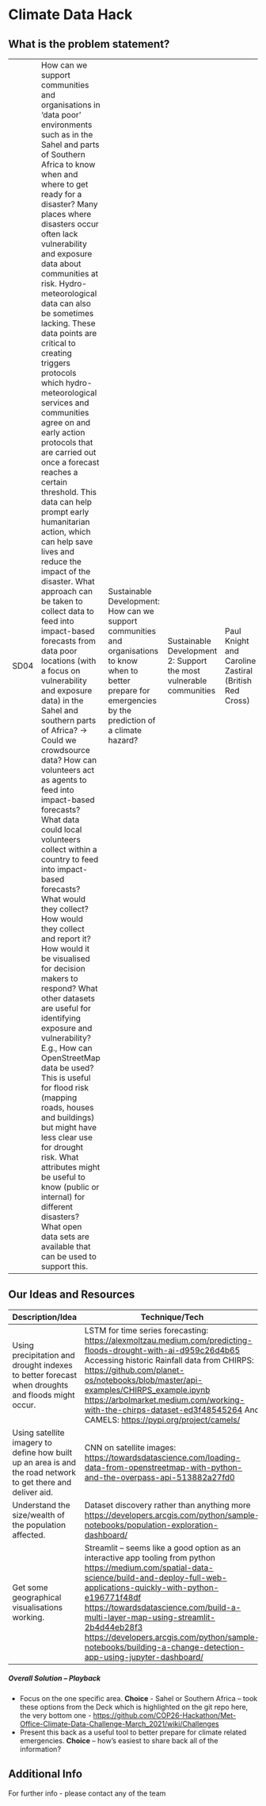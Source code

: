 # Climate Data Hack

## What is the problem statement?
|      |                                                                                                                                                                                                                                                                                                                                                                                                                                                                                                                                                                                                                                                                                                                                                                                                                                                                                                                                                                                                                                                                                                                                                                                                                                                                                                                                                                                                                                                                                                                                                                                                                                        |                                                                                                                                                                 |                                                                    |                                                       |
|------|----------------------------------------------------------------------------------------------------------------------------------------------------------------------------------------------------------------------------------------------------------------------------------------------------------------------------------------------------------------------------------------------------------------------------------------------------------------------------------------------------------------------------------------------------------------------------------------------------------------------------------------------------------------------------------------------------------------------------------------------------------------------------------------------------------------------------------------------------------------------------------------------------------------------------------------------------------------------------------------------------------------------------------------------------------------------------------------------------------------------------------------------------------------------------------------------------------------------------------------------------------------------------------------------------------------------------------------------------------------------------------------------------------------------------------------------------------------------------------------------------------------------------------------------------------------------------------------------------------------------------------------|-----------------------------------------------------------------------------------------------------------------------------------------------------------------|--------------------------------------------------------------------|-------------------------------------------------------|
| SD04 | How can we support communities and organisations in ‘data poor’ environments such as in the Sahel and parts of Southern Africa to know when and where to get ready for a disaster? Many places where disasters occur often lack vulnerability and exposure data about communities at risk. Hydro-meteorological data can also be sometimes lacking. These data points are critical to creating triggers protocols which hydro-meteorological services and communities agree on and early action protocols that are carried out once a forecast reaches a certain threshold. This data can help prompt early humanitarian action, which can help save lives and reduce the impact of the disaster. What approach can be taken to collect data to feed into impact-based forecasts from data poor locations (with a focus on vulnerability and exposure data) in the Sahel and southern parts of Africa? -> Could we crowdsource data? How can volunteers act as agents to feed into impact-based forecasts? What data could local volunteers collect within a country to feed into impact-based forecasts? What would they collect? How would they collect and report it? How would it be visualised for decision makers to respond? What other datasets are useful for identifying exposure and vulnerability? E.g., How can OpenStreetMap data be used? This is useful for flood risk (mapping roads, houses and buildings) but might have less clear use for drought risk. What attributes might be useful to know (public or internal) for different disasters? What open data sets are available that can be used to support this. | Sustainable Development: How can we support communities and organisations to know when to better prepare for emergencies by the prediction of a climate hazard? | Sustainable Development 2: Support the most vulnerable communities | Paul Knight and Caroline Zastiral (British Red Cross) |

## Our Ideas and Resources

| Description/Idea                                                                                              | Technique/Tech                                                                                                                                                                                                                                                                                                                                                                                    | Data                                                                                                                                                                                                                                                                                                     | Comments |
|---------------------------------------------------------------------------------------------------------------|---------------------------------------------------------------------------------------------------------------------------------------------------------------------------------------------------------------------------------------------------------------------------------------------------------------------------------------------------------------------------------------------------|----------------------------------------------------------------------------------------------------------------------------------------------------------------------------------------------------------------------------------------------------------------------------------------------------------|----------|
| Using precipitation and drought indexes to better forecast when droughts and floods might occur.              | LSTM for time series forecasting: https://alexmoltzau.medium.com/predicting-floods-drought-with-ai-d959c26d4b65   Accessing historic Rainfall data from CHIRPS: https://github.com/planet-os/notebooks/blob/master/api-examples/CHIRPS_example.ipynb https://arbolmarket.medium.com/working-with-the-chirps-dataset-ed3f48545264   And CAMELS: https://pypi.org/project/camels/                   | https://earthdata.nasa.gov/earth-observation-data/near-real-time/hazards-and-disasters/drought Precipitation Data https://ral.ucar.edu/solutions/products/camels https://www.chc.ucsb.edu/data/chirps Drought Monitoring Info https://www.un-spider.org/links-and-resources/data-sources/daotm-drought   |          |
| Using satellite imagery to define how built up an area is and the road network to get there and deliver aid.  | CNN on satellite images: https://towardsdatascience.com/loading-data-from-openstreetmap-with-python-and-the-overpass-api-513882a27fd0                                                                                                                                                                                                                                                             | https://developers.arcgis.com/python/sample-notebooks/automatic-road-extraction-using-deep-learning/                                                                                                                                                                                                     |          |
| Understand the size/wealth of the population affected.                                                        | Dataset discovery rather than anything more  https://developers.arcgis.com/python/sample-notebooks/population-exploration-dashboard/                                                                                                                                                                                                                                                              | https://stats.oecd.org   https://geoagro.icarda.org/en/cms/category/maps/16/regional                                                                                                                                                                                                                     |          |
| Get some geographical visualisations working.                                                                 | Streamlit – seems like a good option as an interactive app tooling from python https://medium.com/spatial-data-science/build-and-deploy-full-web-applications-quickly-with-python-e196771f48df https://towardsdatascience.com/build-a-multi-layer-map-using-streamlit-2b4d44eb28f3 https://developers.arcgis.com/python/sample-notebooks/building-a-change-detection-app-using-jupyter-dashboard/ |                                                                                                                                                                                                                                                                                                          |          |

##### Overall Solution – Playback
 - Focus on the one specific area.
**Choice** - Sahel or Southern Africa – took these options from the Deck which is highlighted on the git repo here, the very bottom one - https://github.com/COP26-Hackathon/Met-Office-Climate-Data-Challenge-March_2021/wiki/Challenges   
 - Present this back as a useful tool to better prepare for climate related emergencies.
**Choice** – how’s easiest to share back all of the information?

## Additional Info

For further info - please contact any of the team